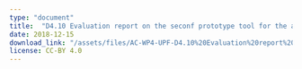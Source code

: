 ```yaml
---
type: "document"
title:  "D4.10 Evaluation report on the seconf prototype tool for the automatic semantic description of music samples"
date: 2018-12-15
download_link: "/assets/files/AC-WP4-UPF-D4.10%20Evaluation%20report%20on%20the%20second%20prototype%20tool%20for%20the%20automatic%20semantic%20description%20of%20music%20samples.pdf"
license: CC-BY 4.0
---
```

